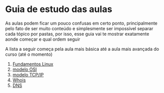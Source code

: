 # Guia de estudo das aulas

As aulas podem ficar um pouco confusas em certo ponto, principalmente pelo fato de ser muito conteúdo e simplesmente ser impossível separar cada tópico por pastas, por isso, esse guia vai te mostrar exatamente aonde começar e qual ordem seguir

A lista a seguir começa pela aula mais básica até a aula mais avançada do curso (até o momento)

1. [Fundamentos Linux](aulas/linux/fundamentos/)
2. [modelo OSI](aulas/network/modelo-osi.md)
3. [modelo TCP/IP](aulas/network/modeloTCPIP.md)
4. [Whois](aulas/network/ferramentas/whois.md)
5. [DNS](aulas/network/ferramentas/DNS.md)